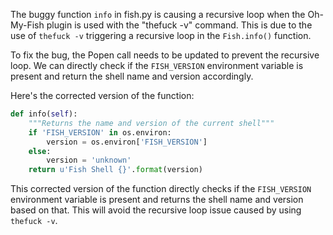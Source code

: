 The buggy function `info` in fish.py is causing a recursive loop when the Oh-My-Fish plugin is used with the "thefuck -v" command. This is due to the use of `thefuck -v` triggering a recursive loop in the `Fish.info()` function. 

To fix the bug, the Popen call needs to be updated to prevent the recursive loop. We can directly check if the `FISH_VERSION` environment variable is present and return the shell name and version accordingly. 

Here's the corrected version of the function:

```python
def info(self):
    """Returns the name and version of the current shell"""
    if 'FISH_VERSION' in os.environ:
        version = os.environ['FISH_VERSION']
    else:
        version = 'unknown'
    return u'Fish Shell {}'.format(version)
```

This corrected version of the function directly checks if the `FISH_VERSION` environment variable is present and returns the shell name and version based on that. This will avoid the recursive loop issue caused by using `thefuck -v`.